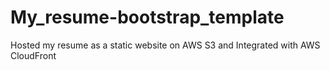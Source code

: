 # My_resume-bootstrap_template
Hosted my resume as a static website on AWS S3 and Integrated with AWS CloudFront
